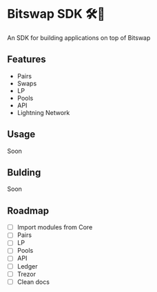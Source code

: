 # Bitswap SDK 🛠💱

 An SDK for building applications on top of Bitswap 


## Features

- Pairs
- Swaps
- LP
- Pools
- API
- Lightning Network

## Usage

Soon

## Bulding 

Soon

## Roadmap

- [ ] Import modules from Core
- [ ] Pairs
- [ ] LP
- [ ] Pools
- [ ] API
- [ ] Ledger
- [ ] Trezor
- [ ] Clean docs 
